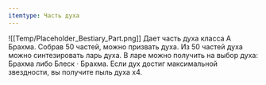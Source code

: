 ```yaml
---
itemtype: Часть духа
---
```

![[Temp/Placeholder_Bestiary_Part.png]]
Дает часть духа класса A Брахма. Собрав 50 частей, можно призвать духа. Из 50 частей духа можно синтезировать ларь духа. В ларе можно получить на выбор духа: Брахма либо Блеск · Брахма. Если дух достиг максимальной звездности, вы получите пыль духа х4.
